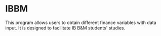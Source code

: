 # IBBM
This program allows users to obtain different finance variables with data input. It is designed to facilitate IB B&amp;M students' studies. 
